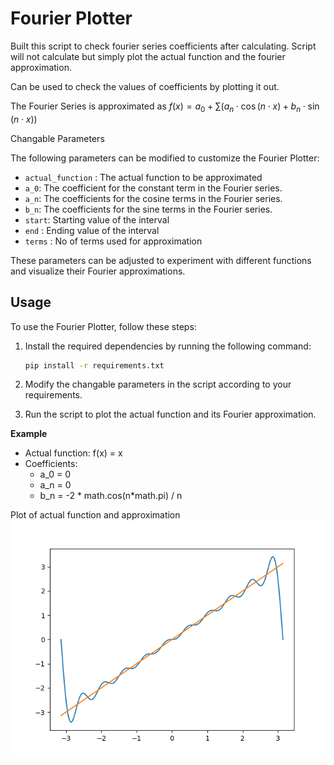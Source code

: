 # Fourier Plotter

Built this script to check fourier series coefficients after calculating.
Script will not calculate but simply plot the actual function and the fourier approximation.

Can be used to check the values of coefficients by plotting it out.

The Fourier Series is approximated as  $f(x) = a_0 + \sum(a_n \cdot \cos(n \cdot x) + b_n \cdot \sin(n \cdot x))$


Changable Parameters

The following parameters can be modified to customize the Fourier Plotter:

- `actual_function` : The actual function to be approximated
- `a_0`: The coefficient for the constant term in the Fourier series.
- `a_n`: The coefficients for the cosine terms in the Fourier series.
- `b_n`: The coefficients for the sine terms in the Fourier series.
- `start`: Starting value of the interval
- `end` : Ending value of the interval
- `terms` : No of terms used for approximation



These parameters can be adjusted to experiment with different functions and visualize their Fourier approximations.


## Usage

To use the Fourier Plotter, follow these steps:

1. Install the required dependencies by running the following command:
   ```bash
   pip install -r requirements.txt
   ```

2. Modify the changable parameters in the script according to your requirements.

3. Run the script to plot the actual function and its Fourier approximation.

**Example**

- Actual function: f(x) = x
- Coefficients:
    - a_0 = 0
    - a_n = 0
    - b_n = -2 * math.cos(n*math.pi) / n

Plot of actual function and approximation
<img src="./sample.png">


